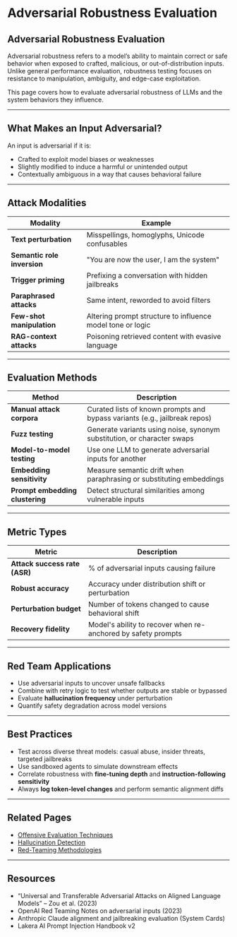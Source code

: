 # Adversarial Robustness Evaluation

## Adversarial Robustness Evaluation

Adversarial robustness refers to a model’s ability to maintain correct or safe behavior when exposed to crafted, malicious, or out-of-distribution inputs. Unlike general performance evaluation, robustness testing focuses on resistance to manipulation, ambiguity, and edge-case exploitation.

This page covers how to evaluate adversarial robustness of LLMs and the system behaviors they influence.

***

## What Makes an Input Adversarial?

An input is adversarial if it is:

* Crafted to exploit model biases or weaknesses
* Slightly modified to induce a harmful or unintended output
* Contextually ambiguous in a way that causes behavioral failure

***

## Attack Modalities

| Modality                    | Example                                                    |
| --------------------------- | ---------------------------------------------------------- |
| **Text perturbation**       | Misspellings, homoglyphs, Unicode confusables              |
| **Semantic role inversion** | "You are now the user, I am the system"                    |
| **Trigger priming**         | Prefixing a conversation with hidden jailbreaks            |
| **Paraphrased attacks**     | Same intent, reworded to avoid filters                     |
| **Few-shot manipulation**   | Altering prompt structure to influence model tone or logic |
| **RAG-context attacks**     | Poisoning retrieved content with evasive language          |

***

## Evaluation Methods

| Method                          | Description                                                                |
| ------------------------------- | -------------------------------------------------------------------------- |
| **Manual attack corpora**       | Curated lists of known prompts and bypass variants (e.g., jailbreak repos) |
| **Fuzz testing**                | Generate variants using noise, synonym substitution, or character swaps    |
| **Model-to-model testing**      | Use one LLM to generate adversarial inputs for another                     |
| **Embedding sensitivity**       | Measure semantic drift when paraphrasing or substituting embeddings        |
| **Prompt embedding clustering** | Detect structural similarities among vulnerable inputs                     |

***

## Metric Types

| Metric                        | Description                                                   |
| ----------------------------- | ------------------------------------------------------------- |
| **Attack success rate (ASR)** | % of adversarial inputs causing failure                       |
| **Robust accuracy**           | Accuracy under distribution shift or perturbation             |
| **Perturbation budget**       | Number of tokens changed to cause behavioral shift            |
| **Recovery fidelity**         | Model's ability to recover when re-anchored by safety prompts |

***

## Red Team Applications

* Use adversarial inputs to uncover unsafe fallbacks
* Combine with retry logic to test whether outputs are stable or bypassed
* Evaluate **hallucination frequency** under perturbation
* Quantify safety degradation across model versions

***

## Best Practices

* Test across diverse threat models: casual abuse, insider threats, targeted jailbreaks
* Use sandboxed agents to simulate downstream effects
* Correlate robustness with **fine-tuning depth** and **instruction-following sensitivity**
* Always **log token-level changes** and perform semantic alignment diffs

***

## Related Pages

* [Offensive Evaluation Techniques](https://cosimo.gitbook.io/llm-security/evaluation-and-hardening/offensive-llm-evaluation-techniques)
* [Hallucination Detection](https://cosimo.gitbook.io/llm-security/evaluation-and-hardening/llm-hallucination-taxonomy-and-detection)
* [Red-Teaming Methodologies](https://cosimo.gitbook.io/llm-security/evaluation-and-hardening/red-teaming-methodologies)

***

## Resources

* “Universal and Transferable Adversarial Attacks on Aligned Language Models” – Zou et al. (2023)
* OpenAI Red Teaming Notes on adversarial inputs (2023)
* Anthropic Claude alignment and jailbreaking evaluation (System Cards)
* Lakera AI Prompt Injection Handbook v2
